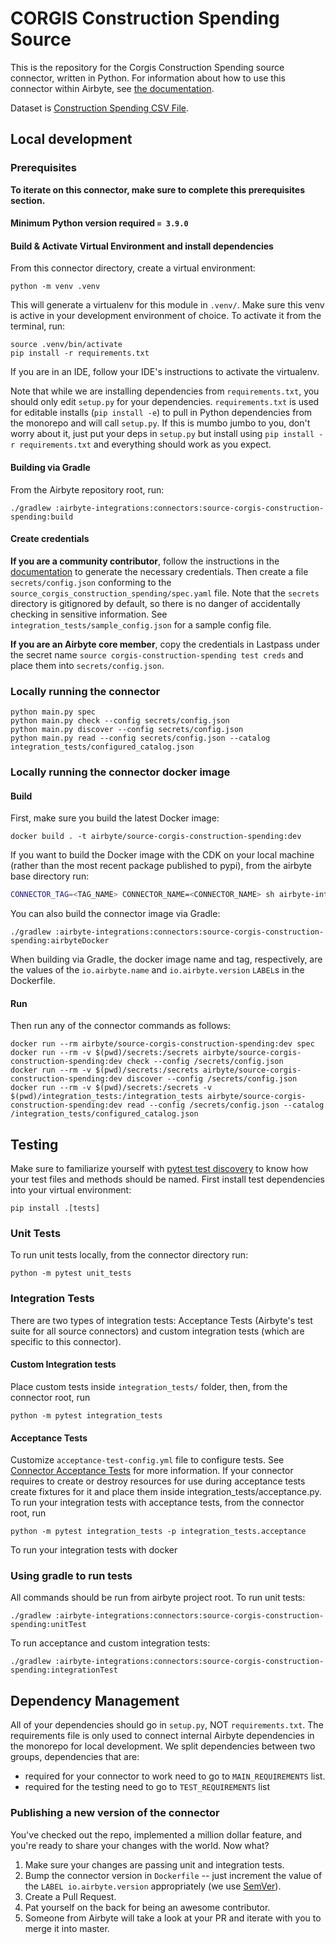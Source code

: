 # CORGIS Construction Spending Source

This is the repository for the Corgis Construction Spending source connector, written in Python.
For information about how to use this connector within Airbyte,
see [the documentation](https://docs.airbyte.com/integrations/sources/corgis-construction-spending).

Dataset is [Construction Spending CSV File](https://corgis-edu.github.io/corgis/csv/construction_spending/).

## Local development

### Prerequisites

**To iterate on this connector, make sure to complete this prerequisites section.**

#### Minimum Python version required `= 3.9.0`

#### Build & Activate Virtual Environment and install dependencies

From this connector directory, create a virtual environment:

```
python -m venv .venv
```

This will generate a virtualenv for this module in `.venv/`. Make sure this venv is active in your
development environment of choice. To activate it from the terminal, run:

```
source .venv/bin/activate
pip install -r requirements.txt
```

If you are in an IDE, follow your IDE's instructions to activate the virtualenv.

Note that while we are installing dependencies from `requirements.txt`, you should only edit `setup.py` for your
dependencies. `requirements.txt` is
used for editable installs (`pip install -e`) to pull in Python dependencies from the monorepo and will call `setup.py`.
If this is mumbo jumbo to you, don't worry about it, just put your deps in `setup.py` but install
using `pip install -r requirements.txt` and everything
should work as you expect.

#### Building via Gradle

From the Airbyte repository root, run:

```
./gradlew :airbyte-integrations:connectors:source-corgis-construction-spending:build
```

#### Create credentials

**If you are a community contributor**, follow the instructions in
the [documentation](https://docs.airbyte.com/integrations/sources/corgis-construction-spending)
to generate the necessary credentials. Then create a file `secrets/config.json` conforming to
the `source_corgis_construction_spending/spec.yaml` file.
Note that the `secrets` directory is gitignored by default, so there is no danger of accidentally checking in sensitive
information.
See `integration_tests/sample_config.json` for a sample config file.

**If you are an Airbyte core member**, copy the credentials in Lastpass under the secret
name `source corgis-construction-spending test creds`
and place them into `secrets/config.json`.

### Locally running the connector

```
python main.py spec
python main.py check --config secrets/config.json
python main.py discover --config secrets/config.json
python main.py read --config secrets/config.json --catalog integration_tests/configured_catalog.json
```

### Locally running the connector docker image

#### Build

First, make sure you build the latest Docker image:

```
docker build . -t airbyte/source-corgis-construction-spending:dev
```

If you want to build the Docker image with the CDK on your local machine (rather than the most recent package published
to pypi), from the airbyte base directory run:

```bash
CONNECTOR_TAG=<TAG_NAME> CONNECTOR_NAME=<CONNECTOR_NAME> sh airbyte-integrations/scripts/build-connector-image-with-local-cdk.sh
```

You can also build the connector image via Gradle:

```
./gradlew :airbyte-integrations:connectors:source-corgis-construction-spending:airbyteDocker
```

When building via Gradle, the docker image name and tag, respectively, are the values of the `io.airbyte.name`
and `io.airbyte.version` `LABEL`s in
the Dockerfile.

#### Run

Then run any of the connector commands as follows:

```
docker run --rm airbyte/source-corgis-construction-spending:dev spec
docker run --rm -v $(pwd)/secrets:/secrets airbyte/source-corgis-construction-spending:dev check --config /secrets/config.json
docker run --rm -v $(pwd)/secrets:/secrets airbyte/source-corgis-construction-spending:dev discover --config /secrets/config.json
docker run --rm -v $(pwd)/secrets:/secrets -v $(pwd)/integration_tests:/integration_tests airbyte/source-corgis-construction-spending:dev read --config /secrets/config.json --catalog /integration_tests/configured_catalog.json
```

## Testing

Make sure to familiarize yourself
with [pytest test discovery](https://docs.pytest.org/en/latest/goodpractices.html#test-discovery) to know how your test
files and methods should be named.
First install test dependencies into your virtual environment:

```
pip install .[tests]
```

### Unit Tests

To run unit tests locally, from the connector directory run:

```
python -m pytest unit_tests
```

### Integration Tests

There are two types of integration tests: Acceptance Tests (Airbyte's test suite for all source connectors) and custom
integration tests (which are specific to this connector).

#### Custom Integration tests

Place custom tests inside `integration_tests/` folder, then, from the connector root, run

```
python -m pytest integration_tests
```

#### Acceptance Tests

Customize `acceptance-test-config.yml` file to configure tests.
See [Connector Acceptance Tests](https://docs.airbyte.com/connector-development/testing-connectors/connector-acceptance-tests-reference)
for more information.
If your connector requires to create or destroy resources for use during acceptance tests create fixtures for it and
place them inside integration_tests/acceptance.py.
To run your integration tests with acceptance tests, from the connector root, run

```
python -m pytest integration_tests -p integration_tests.acceptance
```

To run your integration tests with docker

### Using gradle to run tests

All commands should be run from airbyte project root.
To run unit tests:

```
./gradlew :airbyte-integrations:connectors:source-corgis-construction-spending:unitTest
```

To run acceptance and custom integration tests:

```
./gradlew :airbyte-integrations:connectors:source-corgis-construction-spending:integrationTest
```

## Dependency Management

All of your dependencies should go in `setup.py`, NOT `requirements.txt`. The requirements file is only used to connect
internal Airbyte dependencies in the monorepo for local development.
We split dependencies between two groups, dependencies that are:

* required for your connector to work need to go to `MAIN_REQUIREMENTS` list.
* required for the testing need to go to `TEST_REQUIREMENTS` list

### Publishing a new version of the connector

You've checked out the repo, implemented a million dollar feature, and you're ready to share your changes with the
world. Now what?

1. Make sure your changes are passing unit and integration tests.
1. Bump the connector version in `Dockerfile` -- just increment the value of the `LABEL io.airbyte.version`
   appropriately (we use [SemVer](https://semver.org/)).
1. Create a Pull Request.
1. Pat yourself on the back for being an awesome contributor.
1. Someone from Airbyte will take a look at your PR and iterate with you to merge it into master.
